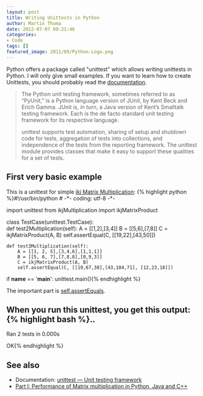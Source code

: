 ```yaml
---
layout: post
title: Writing Unittests in Python
author: Martin Thoma
date: 2012-07-07 09:21:46
categories: 
- Code
tags: []
featured_image: 2011/09/Python-Logo.png
---
```

Python offers a package called "unittest" which allows writing unittests in Python. I will only give small examples. If you want to learn how to create Unittests, you should probably read the <a href="http://docs.python.org/library/unittest.html">documentation</a>.

<blockquote>The Python unit testing framework, sometimes referred to as “PyUnit,” is a Python language version of JUnit, by Kent Beck and Erich Gamma. JUnit is, in turn, a Java version of Kent’s Smalltalk testing framework. Each is the de facto standard unit testing framework for its respective language.

unittest supports test automation, sharing of setup and shutdown code for tests, aggregation of tests into collections, and independence of the tests from the reporting framework. The unittest module provides classes that make it easy to support these qualities for a set of tests.</blockquote>




<h2>First very basic example</h2>
This is a unittest for simple <a href="https://github.com/MartinThoma/matrix-multiplication/blob/master/Python/ikjMultiplication.py">ikj Matrix Multiplication</a>:
{% highlight python %}#!/usr/bin/python
# -*- coding: utf-8 -*-

import unittest
from ikjMultiplication import ikjMatrixProduct

class TestCase(unittest.TestCase):    
    def test2Multiplication(self):
        A = [[1,2],[3,4]]
        B = [[5,6],[7,8]]
        C = ikjMatrixProduct(A, B)
        self.assertEqual(C, [[19,22],[43,50]])
        
    def test3Multiplication(self):
        A = [[1, 2, 5],[3,4,6],[1,1,1]]
        B = [[5, 6, 7],[7,8,8],[0,9,3]]
        C = ikjMatrixProduct(A, B)
        self.assertEqual(C, [[19,67,38],[43,104,71], [12,23,18]])
        
if __name__ == '__main__':
    unittest.main(){% endhighlight %}

The important part is <a href="http://docs.python.org/library/unittest.html#unittest.TestCase.assertEqual">self.assertEquals</a>.

When you run this unittest, you get this output:
{% highlight bash %}..
----------------------------------------------------------------------
Ran 2 tests in 0.000s

OK{% endhighlight %}

<h2>See also</h2>
<ul>
  <li>Documentation: <a href="http://docs.python.org/library/unittest.html">unittest — Unit testing framework</a></li>
  <li><a href="http://martin-thoma.com/matrix-multiplication-python-java-cpp/" title="Part I: Performance of Matrix multiplication in Python, Java and C++">Part I: Performance of Matrix multiplication in Python, Java and C++</a></li>
</ul>